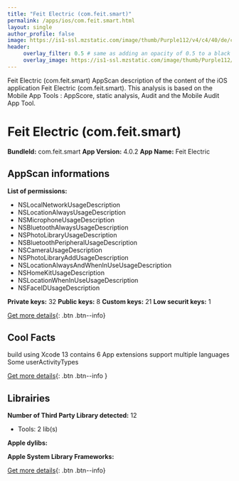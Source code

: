 ```yaml
---
title: "Feit Electric (com.feit.smart)"
permalink: /apps/ios/com.feit.smart.html
layout: single
author_profile: false
image: https://is1-ssl.mzstatic.com/image/thumb/Purple112/v4/c4/40/de/c440defd-32f9-70ae-22d4-4a9a51ec4011/AppIcon-0-0-1x_U007emarketing-0-0-0-7-0-0-sRGB-0-0-0-GLES2_U002c0-512MB-85-220-0-0.png/512x512bb.jpg
header: 
     overlay_filter: 0.5 # same as adding an opacity of 0.5 to a black background
     overlay_image: https://is1-ssl.mzstatic.com/image/thumb/Purple112/v4/c4/40/de/c440defd-32f9-70ae-22d4-4a9a51ec4011/AppIcon-0-0-1x_U007emarketing-0-0-0-7-0-0-sRGB-0-0-0-GLES2_U002c0-512MB-85-220-0-0.png/512x512bb.jpg
---
```

Feit Electric (com.feit.smart) AppScan description of the content of the iOS application Feit Electric (com.feit.smart). This analysis is based on the Mobile App Tools : AppScore, static analysis, Audit and the Mobile Audit App Tool.

# Feit Electric (com.feit.smart)

**BundleId:** com.feit.smart
**App Version:** 4.0.2
**App Name:** Feit Electric


## AppScan informations 

**List of permissions:** 
- NSLocalNetworkUsageDescription
- NSLocationAlwaysUsageDescription
- NSMicrophoneUsageDescription
- NSBluetoothAlwaysUsageDescription
- NSPhotoLibraryUsageDescription
- NSBluetoothPeripheralUsageDescription
- NSCameraUsageDescription
- NSPhotoLibraryAddUsageDescription
- NSLocationAlwaysAndWhenInUseUsageDescription
- NSHomeKitUsageDescription
- NSLocationWhenInUseUsageDescription
- NSFaceIDUsageDescription
  
  
**Private keys:** 32
**Public keys:** 8
**Custom keys:** 21
**Low securit keys:** 1
  
[Get more details](/pricing.html){: .btn .btn--info}

## Cool Facts

build using Xcode 13
contains 6 App extensions
support multiple languages
Some userActivityTypes
  
[Get more details](/pricing.html){: .btn .btn--info }

## Librairies 
**Number of Third Party Library detected:** 12
- Tools: 2 lib(s)


**Apple dylibs:**


**Apple System Library Frameworks:**


  
[Get more details](/pricing.html){: .btn .btn--info}

